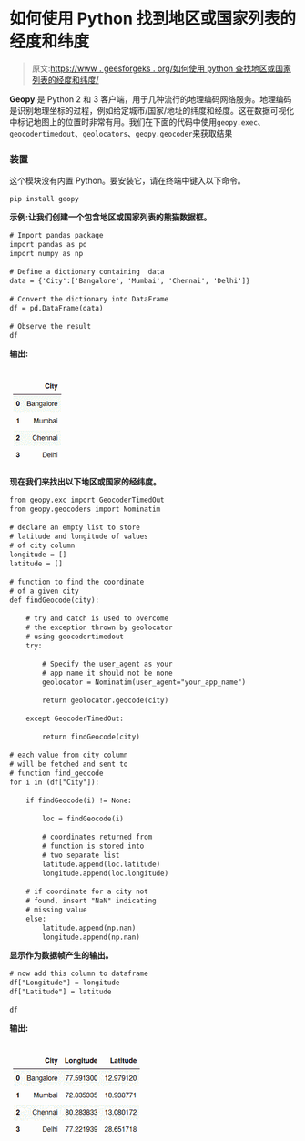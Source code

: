 # 如何使用 Python 找到地区或国家列表的经度和纬度

> 原文:[https://www . geesforgeks . org/如何使用 python 查找地区或国家列表的经度和纬度/](https://www.geeksforgeeks.org/how-to-find-longitude-and-latitude-for-a-list-of-regions-or-country-using-python/)

**Geopy** 是 Python 2 和 3 客户端，用于几种流行的地理编码网络服务。地理编码是识别地理坐标的过程，例如给定城市/国家/地址的纬度和经度。这在数据可视化中标记地图上的位置时非常有用。我们在下面的代码中使用`geopy.exec`、`geocodertimedout`、`geolocators`、`geopy.geocoder`来获取结果

### 装置

这个模块没有内置 Python。要安装它，请在终端中键入以下命令。

```
pip install geopy 

```

**示例:让我们创建一个包含地区或国家列表的熊猫数据框。**

```
# Import pandas package  
import pandas as pd 
import numpy as np

# Define a dictionary containing  data 
data = {'City':['Bangalore', 'Mumbai', 'Chennai', 'Delhi']} 

# Convert the dictionary into DataFrame 
df = pd.DataFrame(data) 

# Observe the result 
df 
```

**输出:**

![ find longitude and latitude for a list of regions/country](img/70b1f90e44e29ec58a6b07dad923b87c.png)

**现在我们来找出以下地区或国家的经纬度。**

```
from geopy.exc import GeocoderTimedOut
from geopy.geocoders import Nominatim

# declare an empty list to store
# latitude and longitude of values 
# of city column
longitude = []
latitude = []

# function to find the coordinate
# of a given city 
def findGeocode(city):

    # try and catch is used to overcome
    # the exception thrown by geolocator
    # using geocodertimedout  
    try:

        # Specify the user_agent as your
        # app name it should not be none
        geolocator = Nominatim(user_agent="your_app_name")

        return geolocator.geocode(city)

    except GeocoderTimedOut:

        return findGeocode(city)    

# each value from city column
# will be fetched and sent to
# function find_geocode   
for i in (df["City"]):

    if findGeocode(i) != None:

        loc = findGeocode(i)

        # coordinates returned from 
        # function is stored into
        # two separate list
        latitude.append(loc.latitude)
        longitude.append(loc.longitude)

    # if coordinate for a city not
    # found, insert "NaN" indicating 
    # missing value 
    else:
        latitude.append(np.nan)
        longitude.append(np.nan)
```

**显示作为数据帧产生的输出。**

```
# now add this column to dataframe
df["Longitude"] = longitude
df["Latitude"] = latitude

df
```

**输出:**

![ find longitude and latitude for a list of regions/country](img/4d5c4ef69c152c7a37d25a7258ad7727.png)